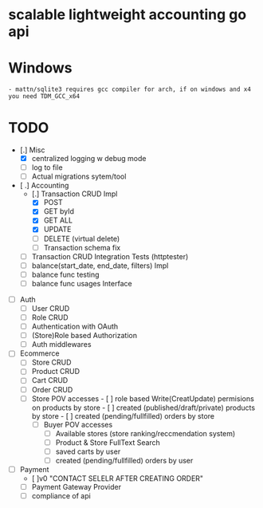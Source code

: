 # scalable lightweight accounting go api

# Windows

    - mattn/sqlite3 requires gcc compiler for arch, if on windows and x4 you need TDM_GCC_x64

# TODO  

- [.] Misc
  - [x] centralized logging w debug mode
  - [ ] log to file
  - [ ] Actual migrations sytem/tool
- [ .] Accounting
  - [.] Transaction CRUD Impl
    - [x] POST
    - [x] GET byId
    - [x] GET ALL
    - [x] UPDATE
    - [ ] DELETE (virtual delete)
    - [ ] Transaction schema fix
  - [ ] Transaction CRUD Integration Tests (httptester)
  - [ ] balance(start_date, end_date, filters) Impl
  - [ ] balance func testing
  - [ ] balance func usages Interface
- [ ] Auth
  - [ ] User CRUD
  - [ ] Role CRUD
  - [ ] Authentication with OAuth
  - [ ] (Store)Role based Authorization
  - [ ] Auth middlewares
- [ ] Ecommerce
  - [ ] Store CRUD
  - [ ] Product CRUD
  - [ ] Cart CRUD
  - [ ] Order CRUD
  - [ ] Store POV accesses
        - [ ] role based Write(CreatUpdate) permisions on products by store
        - [ ] created (published/draft/private) products by store
        - [ ] created (pending/fullfilled) orders by store
    - [ ] Buyer POV accesses
      - [ ] Available stores (store ranking/reccmendation system)
      - [ ] Product & Store FullText Search
      - [ ] saved carts by user
      - [ ] created (pending/fullfilled) orders by user
- [ ] Payment
  - [ ]v0 "CONTACT SELELR AFTER CREATING ORDER"
  - [ ] Payment Gateway Provider
  - [ ] compliance of api

